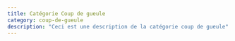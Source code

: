 ```yaml
---
title: Catégorie Coup de gueule
category: coup-de-gueule
description: "Ceci est une description de la catégorie coup de gueule"
---
```

